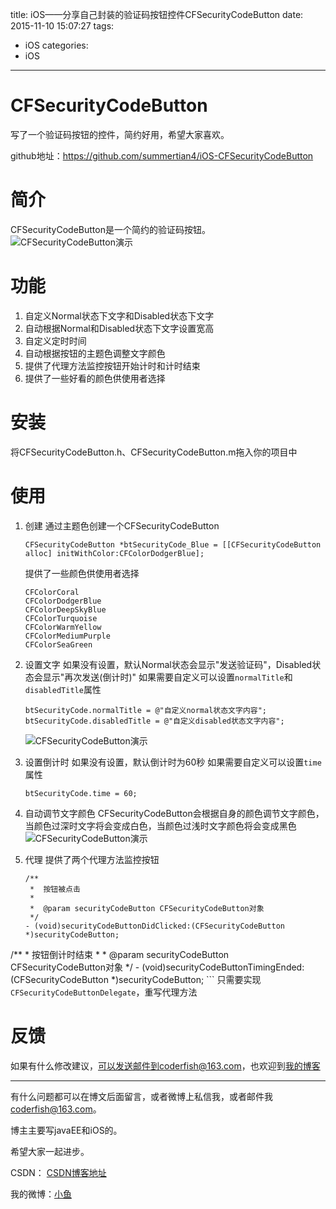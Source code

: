 title: iOS——分享自己封装的验证码按钮控件CFSecurityCodeButton
date: 2015-11-10 15:07:27
tags:
  - iOS
categories:
  - iOS
---


# CFSecurityCodeButton
写了一个验证码按钮的控件，简约好用，希望大家喜欢。

github地址：https://github.com/summertian4/iOS-CFSecurityCodeButton

# 简介
CFSecurityCodeButton是一个简约的验证码按钮。
![CFSecurityCodeButton演示](http://7xnrog.com1.z0.glb.clouddn.com/github_iOS-CFSecurityCodeButton-show.gif)

<!--more-->

# 功能
1. 自定义Normal状态下文字和Disabled状态下文字
2. 自动根据Normal和Disabled状态下文字设置宽高
3. 自定义定时时间
4. 自动根据按钮的主题色调整文字颜色
5. 提供了代理方法监控按钮开始计时和计时结束
6. 提供了一些好看的颜色供使用者选择

# 安装
将CFSecurityCodeButton.h、CFSecurityCodeButton.m拖入你的项目中

# 使用
1. 创建
	通过主题色创建一个CFSecurityCodeButton

	```objc
	CFSecurityCodeButton *btSecurityCode_Blue = [[CFSecurityCodeButton alloc] initWithColor:CFColorDodgerBlue];
	```
	提供了一些颜色供使用者选择
	
	```
	CFColorCoral
	CFColorDodgerBlue
	CFColorDeepSkyBlue
	CFColorTurquoise
	CFColorWarmYellow
	CFColorMediumPurple
	CFColorSeaGreen
	```

2. 设置文字
	如果没有设置，默认Normal状态会显示"发送验证码"，Disabled状态会显示"再次发送(倒计时)"
	如果需要自定义可以设置`normalTitle`和`disabledTitle`属性
	
	```objc
	btSecurityCode.normalTitle = @"自定义normal状态文字内容";
	btSecurityCode.disabledTitle = @"自定义disabled状态文字内容";
	```
	![CFSecurityCodeButton演示](http://7xnrog.com1.z0.glb.clouddn.com/github_iOS-CFSecurityCodeButton-02.png)
	
3. 设置倒计时
	如果没有设置，默认倒计时为60秒
	如果需要自定义可以设置`time`属性
	
	```objc
	btSecurityCode.time = 60;
	```

4. 自动调节文字颜色
	CFSecurityCodeButton会根据自身的颜色调节文字颜色，当颜色过深时文字将会变成白色，当颜色过浅时文字颜色将会变成黑色
	![CFSecurityCodeButton演示](http://7xnrog.com1.z0.glb.clouddn.com/github_iOS-CFSecurityCodeButton-03.png)

5. 代理
	提供了两个代理方法监控按钮
	
	```objc
	/**
	 *  按钮被点击
	 *
	 *  @param securityCodeButton CFSecurityCodeButton对象
	 */
	- (void)securityCodeButtonDidClicked:(CFSecurityCodeButton *)securityCodeButton;
/**
	 *  按钮倒计时结束
	 *
	 *  @param securityCodeButton CFSecurityCodeButton对象
	 */
	- (void)securityCodeButtonTimingEnded:(CFSecurityCodeButton *)securityCodeButton;
	```
	只需要实现`CFSecurityCodeButtonDelegate`，重写代理方法


# 反馈
如果有什么修改建议，可以发送邮件到coderfish@163.com，也欢迎到[我的博客](http://zhoulingyu.com)

----

有什么问题都可以在博文后面留言，或者微博上私信我，或者邮件我<coderfish@163.com>。

博主主要写javaEE和iOS的。

希望大家一起进步。

CSDN： [CSDN博客地址](http://blog.csdn.net/u010127917)

我的微博：[小鱼](http://weibo.com/coderfish/)



